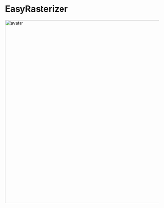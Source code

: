 # EasyRasterizer
<img src="https://github.com/asqqwwd/EasyRasterizer/blob/master/out/pcss.tga" alt="avatar" width = "600" height = "600" align=center />
